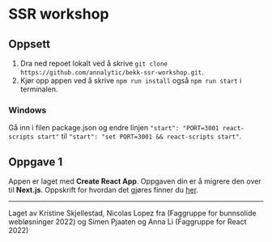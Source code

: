 # SSR workshop

## Oppsett
1. Dra ned repoet lokalt ved å skrive `git clone https://github.com/annalytic/bekk-ssr-workshop.git`.
2. Kjør opp appen ved å skrive `npm run install` også `npm run start` i terminalen.

### Windows
Gå inn i filen package.json og endre linjen `"start": "PORT=3001 react-scripts start"` til `"start": "set PORT=3001 && react-scripts start"`. 

## Oppgave 1
Appen er laget med <b>Create React App</b>. Oppgaven din er å migrere den over til <b>Next.js</b>. Oppskrift for hvordan det gjøres finner du [her](https://nextjs.org/docs/migrating/from-create-react-app).

___

Laget av Kristine Skjellestad, Nicolas Lopez fra (Faggruppe for bunnsolide webløsninger 2022) og Simen Pjaaten og Anna Li (Faggruppe for React 2022)
